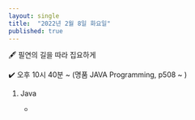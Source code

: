 ```yaml
---
layout: single
title:  "2022년 2월 8일 화요일"
published: true
---
```


🖋️ 필연의 길을 따라 집요하게

✔️ 오후 10시 40분 ~ (명품 JAVA Programming, p508 ~ )



1. Java

   - 
